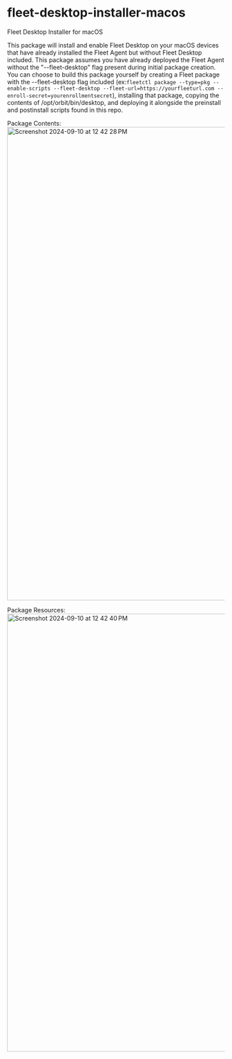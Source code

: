 # fleet-desktop-installer-macos
Fleet Desktop Installer for macOS

This package will install and enable Fleet Desktop on your macOS devices that have already installed the Fleet Agent but without Fleet Desktop included. This package assumes you have already deployed the Fleet Agent without the "--fleet-desktop" flag present during initial package creation. You can choose to build this package yourself by creating a Fleet package with the --fleet-desktop flag included (ex:`fleetctl package --type=pkg --enable-scripts --fleet-desktop --fleet-url=https://yourfleeturl.com --enroll-secret=yourenrollmentsecret`), installing that package, copying the contents of /opt/orbit/bin/desktop, and deploying it alongside the preinstall and postinstall scripts found in this repo. 

Package Contents:
<img width="1097" alt="Screenshot 2024-09-10 at 12 42 28 PM" src="https://github.com/user-attachments/assets/8e428d85-73e9-4479-859c-6ac490a5c3ea">

Package Resources: 
<img width="1015" alt="Screenshot 2024-09-10 at 12 42 40 PM" src="https://github.com/user-attachments/assets/cf268dab-7494-413a-8497-29da88edabad">
